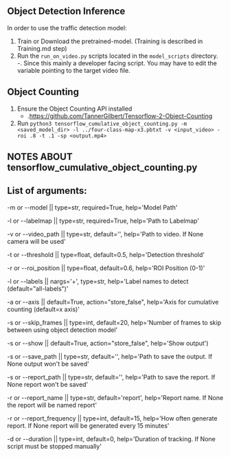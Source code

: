 ## Object Detection Inference
In order to use the traffic detection model:

1. Train or Download the pretrained-model. (Training is described in Training.md step)
2. Run the `run_on_video.py` scripts located in the `model_scripts` directory.
	-. Since this mainly a developer facing script. You may have to edit the variable pointing to the target video file.

## Object Counting
1. Ensure the Object Counting API installed
	- .https://github.com/TannerGilbert/Tensorflow-2-Object-Counting
2. Run  `python3 tensorflow_cumulative_object_counting.py -m <saved_model_dir> -l ../four-class-map-x3.pbtxt -v <input_video> -roi .8 -t .1 -sp <output.mp4>`

## NOTES ABOUT tensorflow_cumulative_object_counting.py
## List of arguments:
-m or --model               || type=str, required=True, help='Model Path'

-l or --labelmap            || type=str, required=True, help='Path to Labelmap'

-v or --video_path          || type=str, default='', help='Path to video. If None camera will be used'

-t or --threshold           || type=float, default=0.5, help='Detection threshold'

-r or --roi_position        || type=float, default=0.6, help='ROI Position (0-1)'

-l or --labels              || nargs='+', type=str, help='Label names to detect (default="all-labels")'

-a or --axis                || default=True, action="store_false", help='Axis for cumulative counting (default=x axis)'

-s or --skip_frames         || type=int, default=20, help='Number of frames to skip between using object detection model'

-s or --show                || default=True, action="store_false", help='Show output')

-s or --save_path           || type=str, default='', help='Path to save the output. If None output won\'t be saved'

-s or --report_path         || type=str, default='', help='Path to save the report. If None report won\'t be saved'

-r or --report_name         || type=str, default='report', help='Report name. If None the report will be named report'

-r or --report_frequency    || type=int, default=15, help='How often generate report. If None report will be generated every 15 minutes'

-d or --duration            || type=int, default=0, help='Duration of tracking. If None script must be stopped manually'
